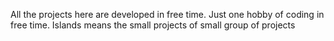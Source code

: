 All the projects here are developed in free time.
Just one hobby of coding in free time.
Islands means the small projects of small group of projects
